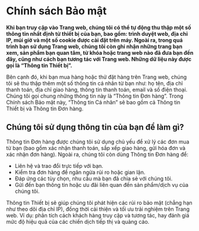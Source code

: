# Chính sách Bảo mật

**Khi bạn truy cập vào Trang web, chúng tôi có thể tự động thu thập một số thông tin nhất định từ thiết bị của bạn, bao gồm: trình duyệt web, địa chỉ IP, múi giờ và một số cookie được cài đặt trên máy. Ngoài ra, trong quá trình bạn sử dụng Trang web, chúng tôi còn ghi nhận những trang bạn xem, sản phẩm bạn quan tâm, từ khóa hoặc trang web nào đã đưa bạn đến đây, cũng như cách bạn tương tác với Trang web. Những dữ liệu này được gọi là “Thông tin Thiết bị”.**

Bên cạnh đó, khi bạn mua hàng hoặc thử đặt hàng trên Trang web, chúng tôi sẽ thu thập thêm một số thông tin cá nhân từ bạn như: họ tên, địa chỉ thanh toán, địa chỉ giao hàng, thông tin thanh toán, email và số điện thoại. Chúng tôi gọi chung những thông tin này là “Thông tin Đơn hàng”. Trong Chính sách Bảo mật này, “Thông tin Cá nhân” sẽ bao gồm cả Thông tin Thiết bị và Thông tin Đơn hàng.

## Chúng tôi sử dụng thông tin của bạn để làm gì?

Thông tin Đơn hàng được chúng tôi sử dụng chủ yếu để xử lý các đơn mua từ bạn (bao gồm xác nhận thanh toán, sắp xếp giao hàng, gửi hóa đơn và xác nhận đơn hàng). Ngoài ra, chúng tôi còn dùng Thông tin Đơn hàng để:

- Liên hệ và trao đổi trực tiếp với bạn.  
- Kiểm tra đơn hàng để ngăn ngừa rủi ro hoặc gian lận.  
- Đáp ứng các tùy chọn, nhu cầu mà bạn đã chia sẻ với chúng tôi.  
- Gửi đến bạn thông tin hoặc ưu đãi liên quan đến sản phẩm/dịch vụ của chúng tôi.  

Thông tin Thiết bị sẽ giúp chúng tôi phát hiện các rủi ro bảo mật (chẳng hạn như theo dõi địa chỉ IP), đồng thời cải thiện và tối ưu trải nghiệm trên Trang web. Ví dụ: phân tích cách khách hàng truy cập và tương tác, hay đánh giá mức độ hiệu quả của các chiến dịch tiếp thị và quảng cáo.
